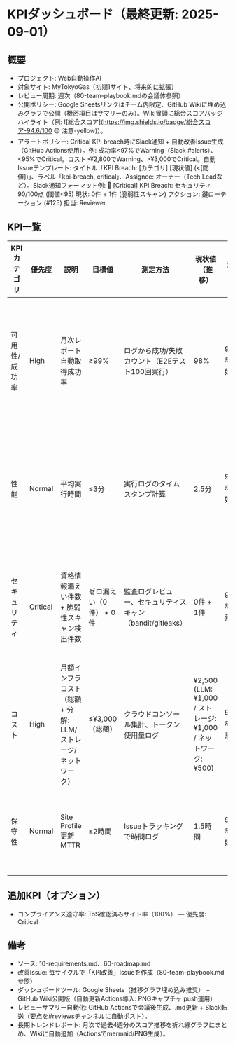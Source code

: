 # KPIダッシュボード（最終更新: 2025-09-01）

## 概要
- プロジェクト: Web自動操作AI
- 対象サイト: MyTokyoGas（初期1サイト、将来的に拡張）
- レビュー周期: 週次（80-team-playbook.mdの会議体参照）
- 公開ポリシー: Google Sheetsリンクはチーム内限定、GitHub Wikiに埋め込みグラフで公開（機密項目はサマリーのみ）。Wiki冒頭に総合スコアバッジハイライト（例: ![総合スコア](https://img.shields.io/badge/総合スコア-94.6/100 🟡 注意-yellow)）。
- アラートポリシー: Critical KPI breach時にSlack通知 + 自動改善Issue生成（GitHub Actions使用）。例: 成功率<97%でWarning（Slack #alerts）、<95%でCritical。コスト>¥2,800でWarning、>¥3,000でCritical。自動Issueテンプレート: タイトル「KPI Breach: [カテゴリ] [現状値] (<[閾値])」、ラベル「kpi-breach, critical」、Assignee: オーナー（Tech Leadなど）。Slack通知フォーマット例: 🚨 [Critical] KPI Breach: セキュリティ 90/100点 (閾値<95) 現状: 0件 + 1件 (脆弱性スキャン) アクション: 鍵ローテーション (#125) 担当: Reviewer

## KPI一覧

| KPIカテゴリ | 優先度 | 説明 | 目標値 | 測定方法 | 現状値（推移） | 達成度スコア | 改善アクション | ステータス | オーナー（ロール参照） | 前回レビュー日 | 次回レビュー日 | メモ |
|-------------|--------|------|--------|----------|----------------|--------------|--------------|------------|-----------------------|---------------|---------------|------|
| 可用性/成功率 | High | 月次レポート自動取得成功率 | ≥99% | ログから成功/失敗カウント（E2Eテスト100回実行） | 98% [](https://docs.google.com/spreadsheets/...) | 99/100点 🟢 良好 | リトライ強化、Captchaオプション追加 (#123) | 実行中 | Tech Lead ([参照](80-team-playbook.md#1-役割と責務)) | 2025-08-25 | 2025-09-08 | Captcha対策遅れ中。次回までにプロトタイプテスト実施。レビューサマリー自動生成で宿題追跡。 |
| 性能 | Normal | 平均実行時間 | ≤3分 | 実行ログのタイムスタンプ計算 | 2.5分 [](https://docs.google.com/spreadsheets/...) | 95/100点 🟢 良好 | ブラウザ最適化、並列実行検討 (#124) | 未着手 | Dev ([参照](80-team-playbook.md#1-役割と責務)) | 2025-08-25 | 2025-09-08 | ブラウザプーリングの影響をシミュレーション予定。トレンドグラフをWikiに自動更新（PNG push）。 |
| セキュリティ | Critical | 資格情報漏えい件数 + 脆弱性スキャン検出件数 | ゼロ漏えい（0件） + 0件 | 監査ログレビュー、セキュリティスキャン（bandit/gitleaks） | 0件 + 1件 [](https://docs.google.com/spreadsheets/...) | 90/100点 🟡 注意 | 鍵ローテーション自動化、誤使用アラート追加 (#125) | 実行中 | Reviewer ([参照](80-team-playbook.md#1-役割と責務)) | 2025-08-25 | 2025-09-08 | 1件のスキャン検出は誤検知だったが、再確認要。アラート連携で即時通知設定。 |
| コスト | High | 月額インフラコスト（総額 + 分解: LLM/ストレージ/ネットワーク） | ≤¥3,000（総額） | クラウドコンソール集計、トークン使用量ログ | ¥2,500 (LLM: ¥1,000 / ストレージ: ¥1,000 / ネットワーク: ¥500) [](https://docs.google.com/spreadsheets/...) | 92/100点 🟡 注意 | LLM予算ガード導入 (#126) | 完了 | Owner/PM ([参照](80-team-playbook.md#1-役割と責務)) | 2025-08-25 | 2025-09-08 | 予算ガード実装でコスト安定。次月予測: ¥2,200。 |
| 保守性 | Normal | Site Profile更新MTTR | ≤2時間 | Issueトラッキングで時間ログ | 1.5時間 [](https://docs.google.com/spreadsheets/...) | 97/100点 🟢 良好 | セレクタ冗長化、LLM補完 (#127) | 未着手 | Dev ([参照](80-team-playbook.md#1-役割と責務)) | 2025-08-25 | 2025-09-08 | UI変更耐性テストを優先。総合スコア: 94.6/100点 🟡 注意。 |

## 追加KPI（オプション）
- コンプライアンス遵守率: ToS確認済みサイト率（100%） — 優先度: Critical

## 備考
- ソース: 10-requirements.md、60-roadmap.md
- 改善Issue: 毎サイクルで「KPI改善」Issueを作成（80-team-playbook.md参照）
- ダッシュボードツール: Google Sheets（推移グラフ埋め込み推奨） + GitHub Wiki公開版（自動更新Actions導入: PNGキャプチャ push運用）
- レビューサマリー自動化: GitHub Actionsで会議後生成、.md更新 + Slack転送（要点を#reviewsチャンネルに自動ポスト）。
- 長期トレンドレポート: 月次で過去4週分のスコア推移を折れ線グラフにまとめ、Wikiに自動追加（Actionsでmermaid/PNG生成）。
